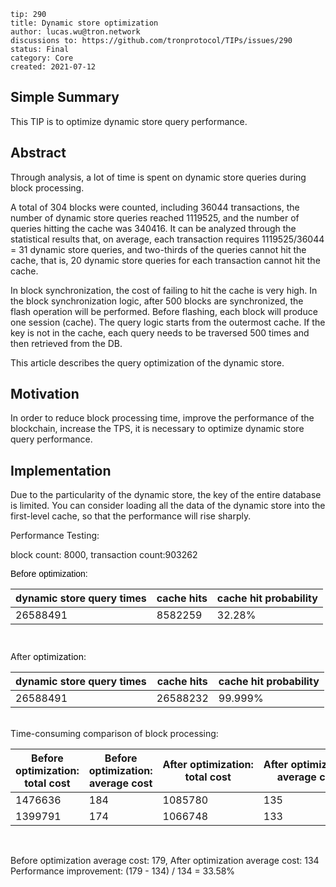 ```
tip: 290
title: Dynamic store optimization
author: lucas.wu@tron.network
discussions to: https://github.com/tronprotocol/TIPs/issues/290
status: Final
category: Core
created: 2021-07-12
```
## Simple Summary
This TIP is to optimize dynamic store query performance.
## Abstract
Through analysis, a lot of time is spent on dynamic store queries during block processing. 

A total of 304 blocks were counted, including 36044 transactions, the number of dynamic store queries reached 1119525, and the number of queries hitting the cache was 340416. It can be analyzed through the statistical results that, on average, each transaction requires 1119525/36044 = 31 dynamic store queries, and two-thirds of the queries cannot hit the cache, that is, 20 dynamic store queries for each transaction cannot hit the cache.

In block synchronization, the cost of failing to hit the cache is very high. In the block synchronization logic, after 500 blocks are synchronized, the flash operation will be performed. Before flashing, each block will produce one session (cache). The query logic starts from the outermost cache. If the key is not in the cache, each query needs to be traversed 500 times and then retrieved from the DB.

This article describes the query optimization of the dynamic store.

## Motivation
In order to reduce block processing time, improve the performance of the blockchain, increase the TPS, it is necessary to optimize dynamic store query performance.

## Implementation
Due to the particularity of the dynamic store, the key of the entire database is limited. You can consider loading all the data of the dynamic store into the first-level cache, so that the performance will rise sharply.

Performance Testing:

block count: 8000, transaction count:903262

<p style="margin: 10px 0px 0px; overflow-wrap: break-word; color: rgb(51, 51, 51); font-family: Arial, sans-serif; font-size: 14px; font-style: normal; font-variant-ligatures: normal; font-variant-caps: normal; font-weight: 400; letter-spacing: normal; orphans: 2; text-align: left; text-indent: 0px; text-transform: none; white-space: normal; widows: 2; word-spacing: 0px; -webkit-text-stroke-width: 0px; text-decoration-thickness: initial; text-decoration-style: initial; text-decoration-color: initial;"><span data-mce-style="color: #000000;" style="color: rgb(0, 0, 0);"><span data-mce-style="color: #000000;" style="color: rgb(0, 0, 0);">Before optimization:</span></span></p>

dynamic store query times | cache hits | cache hit probability
-- | -- | --
26588491 | 8582259 | 32.28%

<br class="Apple-interchange-newline">

<p style="margin: 10px 0px 0px; overflow-wrap: break-word;">After<span> </span><span data-mce-style="color: #000000;" style="color: rgb(0, 0, 0);">optimization</span>:</p>

dynamic store query times | cache hits | cache hit probability
-- | -- | --
26588491 | 26588232 | 99.999%

<p style="margin: 10px 0px 0px; overflow-wrap: break-word;"><br style="color: rgb(51, 51, 51); font-family: Arial, sans-serif; font-size: 14px; font-style: normal; font-variant-ligatures: normal; font-variant-caps: normal; font-weight: 400; letter-spacing: normal; orphans: 2; text-align: left; text-indent: 0px; text-transform: none; white-space: normal; widows: 2; word-spacing: 0px; -webkit-text-stroke-width: 0px; background-color: rgb(255, 255, 255); text-decoration-thickness: initial; text-decoration-style: initial; text-decoration-color: initial;">
Time-consuming comparison of block processing:
<br class="Apple-interchange-newline">

Before optimization: total cost | Before optimization: average cost | After optimization: total cost | After optimization: average cost
-- | -- | -- | --
1476636 | 184 | 1085780 | 135
1399791 | 174 | 1066748 | 133
<br class="Apple-interchange-newline">

Before optimization average cost: 179, After optimization average cost: 134
Performance improvement: (179 - 134) / 134 = 33.58%
